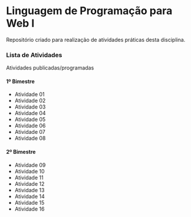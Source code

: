 Linguagem de Programação para Web I
=================

Repositório criado para realização de atividades práticas desta disciplina.

### Lista de Atividades

Atividades publicadas/programadas

#### 1º Bimestre
* Atividade 01
* Atividade 02
* Atividade 03
* Atividade 04
* Atividade 05
* Atividade 06
* Atividade 07
* Atividade 08

#### 2º Bimestre
* Atividade 09
* Atividade 10
* Atividade 11
* Atividade 12
* Atividade 13
* Atividade 14
* Atividade 15
* Atividade 16
